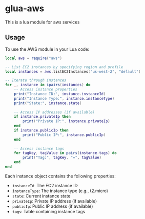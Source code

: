 # glua-aws

This is a lua module for aws services

## Usage

To use the AWS module in your Lua code:

```lua
local aws = require("aws")

-- List EC2 instances by specifying region and profile
local instances = aws.listEC2Instances("us-west-2", "default")

-- Iterate through instances
for _, instance in ipairs(instances) do
    -- Access instance properties
    print("Instance ID:", instance.instanceId)
    print("Instance Type:", instance.instanceType)
    print("State:", instance.state)
    
    -- Access IP addresses (if available)
    if instance.privateIp then
        print("Private IP:", instance.privateIp)
    end
    if instance.publicIp then
        print("Public IP:", instance.publicIp)
    end
    
    -- Access instance tags
    for tagKey, tagValue in pairs(instance.tags) do
        print("Tag:", tagKey, "=", tagValue)
    end
end
```

Each instance object contains the following properties:
- `instanceId`: The EC2 instance ID
- `instanceType`: The instance type (e.g., t2.micro)
- `state`: Current instance state
- `privateIp`: Private IP address (if available)
- `publicIp`: Public IP address (if available)
- `tags`: Table containing instance tags
